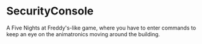 # SecurityConsole
A Five Nights at Freddy's-like game, where you have to enter commands to keep an eye on the animatronics moving around the building.
